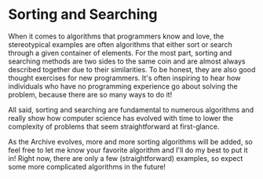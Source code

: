 # Sorting and Searching
When it comes to algorithms that programmers know and love, the stereotypical examples are often algorithms that either sort or search through a given container of elements.
For the most part, sorting and searching methods are two sides to the same coin and are almost always described together due to their similarities.
To be honest, they are also good thought exercises for new programmers.
It's often inspiring to hear how individuals who have no programming experience go about solving the problem, because there are so many ways to do it!

All said, sorting and searching are fundamental to numerous algorithms and really show how computer science has evolved with time to lower the complexity of problems that seem straightforward at first-glance.

As the Archive evolves, more and more sorting algorithms will be added, so feel free to let me know your favorite algorithm and I'll do my best to put it in!
Right now, there are only a few (straightforward) examples, so expect some more complicated algorithms in the future!


<script>
MathJax.Hub.Queue(["Typeset",MathJax.Hub]);
</script>
$$
\newcommand{\d}{\mathrm{d}}
\newcommand{\bff}{\boldsymbol{f}}
\newcommand{\bfg}{\boldsymbol{g}}
\newcommand{\bfp}{\boldsymbol{p}}
\newcommand{\bfq}{\boldsymbol{q}}
\newcommand{\bfx}{\boldsymbol{x}}
\newcommand{\bfu}{\boldsymbol{u}}
\newcommand{\bfv}{\boldsymbol{v}}
\newcommand{\bfA}{\boldsymbol{A}}
\newcommand{\bfB}{\boldsymbol{B}}
\newcommand{\bfC}{\boldsymbol{C}}
\newcommand{\bfM}{\boldsymbol{M}}
\newcommand{\bfJ}{\boldsymbol{J}}
\newcommand{\bfR}{\boldsymbol{R}}
\newcommand{\bfT}{\boldsymbol{T}}
\newcommand{\bfomega}{\boldsymbol{\omega}}
\newcommand{\bftau}{\boldsymbol{\tau}}
$$

